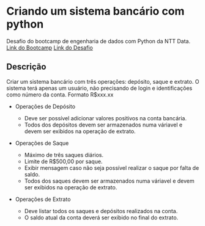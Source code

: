 # Criando um sistema bancário com python

Desafio do bootcamp de engenharia de dados com Python da NTT Data.
[Link do Bootcamp](https://web.dio.me/track/953ab0a9-6d55-4e00-ab7f-5ed855d288ca)
[Link do Desafio](https://web.dio.me/project/desafio-de-projeto-criando-um-sistema-bancario/learning/fa812356-0da6-4a85-9ffb-8b255748a288?back=/track/engenharia-dados-python&tab=undefined&moduleId=undefined)

## Descrição

Criar um sistema bancário com três operações: depósito, saque e extrato.
O sistema terá apenas um usuário, não precisando de login e identificações como número da conta.
Formato R$xxx.xx

- Operações de Depósito
    - Deve ser possível adicionar valores positivos na conta bancária.
    - Todos dos depósitos devem ser armazenados numa váriavel e devem ser exibidos na operação de extrato.

- Operações de Saque
    - Máximo de três saques diários.
    - Limite de R$500,00 por saque.
    - Exibir mensagem caso não seja possível realizar o saque por falta de saldo.
    - Todos dos saques devem ser armazenados numa váriavel e devem ser exibidos na operação de extrato.

- Operações de Extrato
    - Deve listar todos os saques e depósitos realizados na conta.
    - O saldo atual da conta deverá ser exibido no final do extrato.